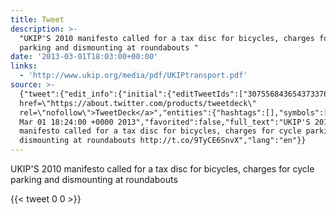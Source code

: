 ```yaml
---
title: Tweet
description: >-
  "UKIP'S 2010 manifesto called for a tax disc for bicycles, charges for cycle
  parking and dismounting at roundabouts "
date: '2013-03-01T18:03:00+00:00'
links:
  - 'http://www.ukip.org/media/pdf/UKIPtransport.pdf'
source: >-
  {"tweet":{"edit_info":{"initial":{"editTweetIds":["307556843654373376"],"editableUntil":"2013-03-01T19:24:00.314Z","editsRemaining":"5","isEditEligible":true}},"retweeted":false,"source":"<a
  href=\"https://about.twitter.com/products/tweetdeck\"
  rel=\"nofollow\">TweetDeck</a>","entities":{"hashtags":[],"symbols":[],"user_mentions":[],"urls":[{"url":"http://t.co/9TyCE6SnvX","expanded_url":"http://www.ukip.org/media/pdf/UKIPtransport.pdf","display_url":"ukip.org/media/pdf/UKIP…","indices":["115","137"]}]},"display_text_range":["0","137"],"favorite_count":"0","id_str":"307556843654373376","truncated":false,"retweet_count":"0","id":"307556843654373376","possibly_sensitive":false,"created_at":"Fri
  Mar 01 18:24:00 +0000 2013","favorited":false,"full_text":"UKIP'S 2010
  manifesto called for a tax disc for bicycles, charges for cycle parking and
  dismounting at roundabouts http://t.co/9TyCE6SnvX","lang":"en"}}
---
```

UKIP'S 2010 manifesto called for a tax disc for bicycles, charges for cycle parking and dismounting at roundabouts 
    
{{< tweet 0 0 >}}
    
